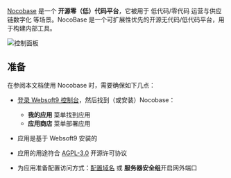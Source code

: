 [Nocobase](https://www.nocobase.com/) 是一个 **开源零（低）代码平台**，它被用于 低代码/零代码 运营与供应链数字化  等场景。NocoBase 是一个可扩展性优先的开源无代码/低代码平台，用于构建内部工具。


![控制面板](https://libs.websoft9.com/Websoft9/DocsPicture/zh/nocobase/nocobase-gui-websoft9.png)


## 准备

在参阅本文档使用 Nocobase 时，需要确保如下几点：

- [登录 Websoft9 控制台](./login-console)，然后找到（或安装）Nocobase：
  - **我的应用** 菜单找到应用 
  - **应用商店** 菜单部署应用

- 应用是基于 Websoft9 安装的


- 应用的用途符合 [AGPL-3.0](https://opensource.org/licenses/AGPL-3.0) 开源许可协议


- 为应用准备配置访问方式：[配置域名](./domain-set) 或 **服务器安全组**开启网外端口